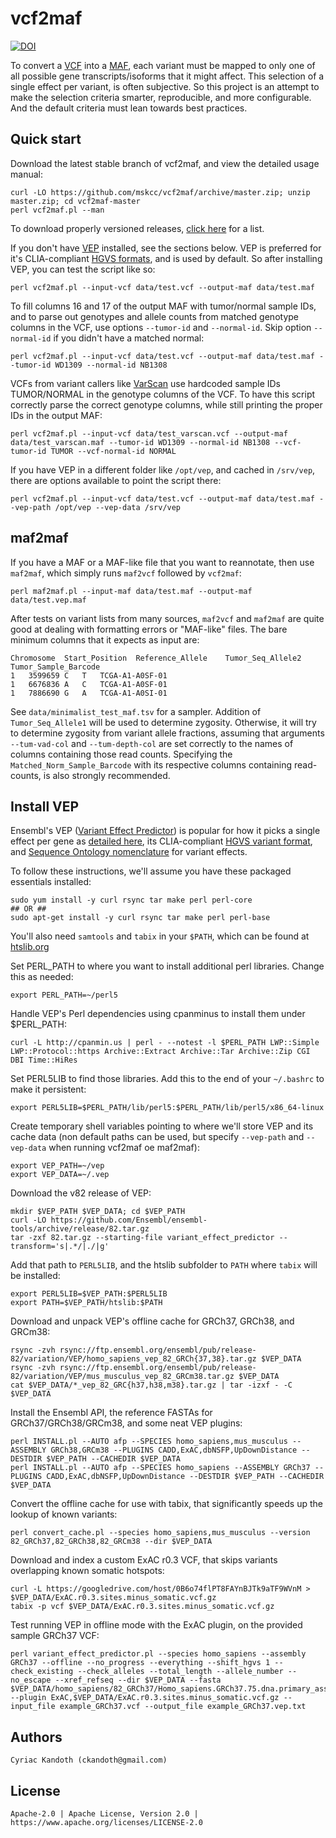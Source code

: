 vcf2maf
=======

[![DOI](https://zenodo.org/badge/doi/10.5281/zenodo.14107.svg)](http://dx.doi.org/10.5281/zenodo.14107)

To convert a [VCF](http://samtools.github.io/hts-specs/) into a [MAF](https://wiki.nci.nih.gov/x/eJaPAQ), each variant must be mapped to only one of all possible gene transcripts/isoforms that it might affect. This selection of a single effect per variant, is often subjective. So this project is an attempt to make the selection criteria smarter, reproducible, and more configurable. And the default criteria must lean towards best practices.

Quick start
-----------

Download the latest stable branch of vcf2maf, and view the detailed usage manual:

    curl -LO https://github.com/mskcc/vcf2maf/archive/master.zip; unzip master.zip; cd vcf2maf-master
    perl vcf2maf.pl --man

To download properly versioned releases, [click here](https://github.com/mskcc/vcf2maf/releases) for a list.

If you don't have [VEP](http://useast.ensembl.org/info/docs/tools/vep/index.html) installed, see the sections below. VEP is preferred for it's CLIA-compliant [HGVS formats](http://www.hgvs.org/mutnomen/recs.html), and is used by default. So after installing VEP, you can test the script like so:

    perl vcf2maf.pl --input-vcf data/test.vcf --output-maf data/test.maf

To fill columns 16 and 17 of the output MAF with tumor/normal sample IDs, and to parse out genotypes and allele counts from matched genotype columns in the VCF, use options `--tumor-id` and `--normal-id`. Skip option `--normal-id` if you didn't have a matched normal:

    perl vcf2maf.pl --input-vcf data/test.vcf --output-maf data/test.maf --tumor-id WD1309 --normal-id NB1308

VCFs from variant callers like [VarScan](http://varscan.sourceforge.net/somatic-calling.html#somatic-output) use hardcoded sample IDs TUMOR/NORMAL in the genotype columns of the VCF. To have this script correctly parse the correct genotype columns, while still printing the proper IDs in the output MAF:

    perl vcf2maf.pl --input-vcf data/test_varscan.vcf --output-maf data/test_varscan.maf --tumor-id WD1309 --normal-id NB1308 --vcf-tumor-id TUMOR --vcf-normal-id NORMAL

If you have VEP in a different folder like `/opt/vep`, and cached in `/srv/vep`, there are options available to point the script there:

    perl vcf2maf.pl --input-vcf data/test.vcf --output-maf data/test.maf --vep-path /opt/vep --vep-data /srv/vep

maf2maf
-------

If you have a MAF or a MAF-like file that you want to reannotate, then use `maf2maf`, which simply runs `maf2vcf` followed by `vcf2maf`:

    perl maf2maf.pl --input-maf data/test.maf --output-maf data/test.vep.maf

After tests on variant lists from many sources, `maf2vcf` and `maf2maf` are quite good at dealing with formatting errors or "MAF-like" files. The bare minimum columns that it expects as input are:

    Chromosome	Start_Position	Reference_Allele	Tumor_Seq_Allele2	Tumor_Sample_Barcode
    1	3599659	C	T	TCGA-A1-A0SF-01
    1	6676836	A	C	TCGA-A1-A0SF-01
    1	7886690	G	A	TCGA-A1-A0SI-01

See `data/minimalist_test_maf.tsv` for a sampler. Addition of `Tumor_Seq_Allele1` will be used to determine zygosity. Otherwise, it will try to determine zygosity from variant allele fractions, assuming that arguments `--tum-vad-col` and `--tum-depth-col` are set correctly to the names of columns containing those read counts. Specifying the `Matched_Norm_Sample_Barcode` with its respective columns containing read-counts, is also strongly recommended.

Install VEP
-----------

Ensembl's VEP ([Variant Effect Predictor](http://useast.ensembl.org/info/docs/tools/vep/index.html)) is popular for how it picks a single effect per gene as [detailed here](http://www.ensembl.org/info/docs/tools/vep/script/vep_other.html#pick), its CLIA-compliant [HGVS variant format](http://www.hgvs.org/mutnomen/recs.html), and [Sequence Ontology nomenclature](http://useast.ensembl.org/info/genome/variation/predicted_data.html#consequences) for variant effects.

To follow these instructions, we'll assume you have these packaged essentials installed:

    sudo yum install -y curl rsync tar make perl perl-core
    ## OR ##
    sudo apt-get install -y curl rsync tar make perl perl-base

You'll also need `samtools` and `tabix` in your `$PATH`, which can be found at [htslib.org](http://www.htslib.org/download/)

Set PERL_PATH to where you want to install additional perl libraries. Change this as needed:

    export PERL_PATH=~/perl5

Handle VEP's Perl dependencies using cpanminus to install them under $PERL_PATH:

    curl -L http://cpanmin.us | perl - --notest -l $PERL_PATH LWP::Simple LWP::Protocol::https Archive::Extract Archive::Tar Archive::Zip CGI DBI Time::HiRes

Set PERL5LIB to find those libraries. Add this to the end of your `~/.bashrc` to make it persistent:

    export PERL5LIB=$PERL_PATH/lib/perl5:$PERL_PATH/lib/perl5/x86_64-linux

Create temporary shell variables pointing to where we'll store VEP and its cache data (non default paths can be used, but specify `--vep-path` and `--vep-data` when running vcf2maf oe maf2maf):

    export VEP_PATH=~/vep
    export VEP_DATA=~/.vep

Download the v82 release of VEP:

    mkdir $VEP_PATH $VEP_DATA; cd $VEP_PATH
    curl -LO https://github.com/Ensembl/ensembl-tools/archive/release/82.tar.gz
    tar -zxf 82.tar.gz --starting-file variant_effect_predictor --transform='s|.*/|./|g'

Add that path to `PERL5LIB`, and the htslib subfolder to `PATH` where `tabix` will be installed:

    export PERL5LIB=$VEP_PATH:$PERL5LIB
    export PATH=$VEP_PATH/htslib:$PATH

Download and unpack VEP's offline cache for GRCh37, GRCh38, and GRCm38:

    rsync -zvh rsync://ftp.ensembl.org/ensembl/pub/release-82/variation/VEP/homo_sapiens_vep_82_GRCh{37,38}.tar.gz $VEP_DATA
    rsync -zvh rsync://ftp.ensembl.org/ensembl/pub/release-82/variation/VEP/mus_musculus_vep_82_GRCm38.tar.gz $VEP_DATA
    cat $VEP_DATA/*_vep_82_GRC{h37,h38,m38}.tar.gz | tar -izxf - -C $VEP_DATA

Install the Ensembl API, the reference FASTAs for GRCh37/GRCh38/GRCm38, and some neat VEP plugins:

    perl INSTALL.pl --AUTO afp --SPECIES homo_sapiens,mus_musculus --ASSEMBLY GRCh38,GRCm38 --PLUGINS CADD,ExAC,dbNSFP,UpDownDistance --DESTDIR $VEP_PATH --CACHEDIR $VEP_DATA
    perl INSTALL.pl --AUTO afp --SPECIES homo_sapiens --ASSEMBLY GRCh37 --PLUGINS CADD,ExAC,dbNSFP,UpDownDistance --DESTDIR $VEP_PATH --CACHEDIR $VEP_DATA

Convert the offline cache for use with tabix, that significantly speeds up the lookup of known variants:

    perl convert_cache.pl --species homo_sapiens,mus_musculus --version 82_GRCh37,82_GRCh38,82_GRCm38 --dir $VEP_DATA

Download and index a custom ExAC r0.3 VCF, that skips variants overlapping known somatic hotspots:

    curl -L https://googledrive.com/host/0B6o74flPT8FAYnBJTk9aTF9WVnM > $VEP_DATA/ExAC.r0.3.sites.minus_somatic.vcf.gz
    tabix -p vcf $VEP_DATA/ExAC.r0.3.sites.minus_somatic.vcf.gz

Test running VEP in offline mode with the ExAC plugin, on the provided sample GRCh37 VCF:

    perl variant_effect_predictor.pl --species homo_sapiens --assembly GRCh37 --offline --no_progress --everything --shift_hgvs 1 --check_existing --check_alleles --total_length --allele_number --no_escape --xref_refseq --dir $VEP_DATA --fasta $VEP_DATA/homo_sapiens/82_GRCh37/Homo_sapiens.GRCh37.75.dna.primary_assembly.fa --plugin ExAC,$VEP_DATA/ExAC.r0.3.sites.minus_somatic.vcf.gz --input_file example_GRCh37.vcf --output_file example_GRCh37.vep.txt

Authors
-------

    Cyriac Kandoth (ckandoth@gmail.com)

License
-------

    Apache-2.0 | Apache License, Version 2.0 | https://www.apache.org/licenses/LICENSE-2.0
